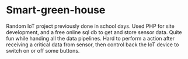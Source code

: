 # Smart-green-house

Random IoT project previously done in school days.
Used PHP for site development, and a free online sql db to get and store sensor data.
Quite fun while handing all the data pipelines.
Hard to perform a action after receiving a critical data from sensor, then control back the IoT device to switch on or off some buttons.
